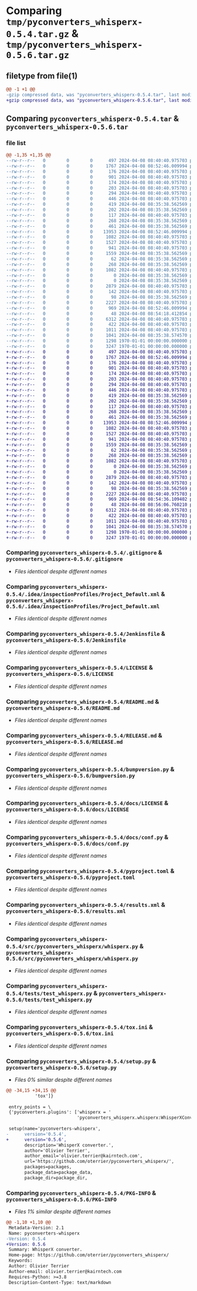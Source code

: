 # Comparing `tmp/pyconverters_whisperx-0.5.4.tar.gz` & `tmp/pyconverters_whisperx-0.5.6.tar.gz`

## filetype from file(1)

```diff
@@ -1 +1 @@
-gzip compressed data, was "pyconverters_whisperx-0.5.4.tar", last modified: Fri Jan  1 00:00:00 2016, max compression
+gzip compressed data, was "pyconverters_whisperx-0.5.6.tar", last modified: Fri Jan  1 00:00:00 2016, max compression
```

## Comparing `pyconverters_whisperx-0.5.4.tar` & `pyconverters_whisperx-0.5.6.tar`

### file list

```diff
@@ -1,35 +1,35 @@
--rw-r--r--   0        0        0      497 2024-04-08 08:40:40.975703 pyconverters_whisperx-0.5.4/.bumpversion.cfg
--rw-r--r--   0        0        0     1767 2024-04-08 08:52:46.009994 pyconverters_whisperx-0.5.4/.gitignore
--rw-r--r--   0        0        0      176 2024-04-08 08:40:40.975703 pyconverters_whisperx-0.5.4/.idea/.gitignore
--rw-r--r--   0        0        0      901 2024-04-08 08:40:40.975703 pyconverters_whisperx-0.5.4/.idea/inspectionProfiles/Project_Default.xml
--rw-r--r--   0        0        0      174 2024-04-08 08:40:40.975703 pyconverters_whisperx-0.5.4/.idea/inspectionProfiles/profiles_settings.xml
--rw-r--r--   0        0        0      203 2024-04-08 08:40:40.975703 pyconverters_whisperx-0.5.4/.idea/misc.xml
--rw-r--r--   0        0        0      294 2024-04-08 08:40:40.975703 pyconverters_whisperx-0.5.4/.idea/modules.xml
--rw-r--r--   0        0        0      446 2024-04-08 08:40:40.975703 pyconverters_whisperx-0.5.4/.idea/pyconverters_whisperx.iml
--rw-r--r--   0        0        0      419 2024-04-08 08:35:38.562569 pyconverters_whisperx-0.5.4/.pre-commit-config.yaml
--rw-r--r--   0        0        0      202 2024-04-08 08:35:38.562569 pyconverters_whisperx-0.5.4/.readthedocs.yml
--rw-r--r--   0        0        0      117 2024-04-08 08:40:40.975703 pyconverters_whisperx-0.5.4/AUTHORS.md
--rw-r--r--   0        0        0      268 2024-04-08 08:35:38.562569 pyconverters_whisperx-0.5.4/CHANGELOG.md
--rw-r--r--   0        0        0      461 2024-04-08 08:35:38.562569 pyconverters_whisperx-0.5.4/Dockerfile
--rw-r--r--   0        0        0    13953 2024-04-08 08:52:46.009994 pyconverters_whisperx-0.5.4/Jenkinsfile
--rw-r--r--   0        0        0     1082 2024-04-08 08:40:40.975703 pyconverters_whisperx-0.5.4/LICENSE
--rw-r--r--   0        0        0     1527 2024-04-08 08:40:40.975703 pyconverters_whisperx-0.5.4/README.md
--rw-r--r--   0        0        0      941 2024-04-08 08:40:40.975703 pyconverters_whisperx-0.5.4/RELEASE.md
--rw-r--r--   0        0        0     1559 2024-04-08 08:35:38.562569 pyconverters_whisperx-0.5.4/bumpversion.py
--rw-r--r--   0        0        0       62 2024-04-08 08:35:38.562569 pyconverters_whisperx-0.5.4/docs/.gitignore
--rw-r--r--   0        0        0      268 2024-04-08 08:35:38.562569 pyconverters_whisperx-0.5.4/docs/CHANGELOG.md
--rw-r--r--   0        0        0     1082 2024-04-08 08:40:40.975703 pyconverters_whisperx-0.5.4/docs/LICENSE
--rw-r--r--   0        0        0        0 2024-04-08 08:35:38.562569 pyconverters_whisperx-0.5.4/docs/_static/.gitkeep
--rw-r--r--   0        0        0        0 2024-04-08 08:35:38.562569 pyconverters_whisperx-0.5.4/docs/_templates/.gitkeep
--rw-r--r--   0        0        0     2879 2024-04-08 08:40:40.975703 pyconverters_whisperx-0.5.4/docs/conf.py
--rw-r--r--   0        0        0      142 2024-04-08 08:40:40.975703 pyconverters_whisperx-0.5.4/docs/index.rst
--rw-r--r--   0        0        0       98 2024-04-08 08:35:38.562569 pyconverters_whisperx-0.5.4/mypy.ini
--rw-r--r--   0        0        0     2227 2024-04-08 08:40:40.975703 pyconverters_whisperx-0.5.4/pyproject.toml
--rw-r--r--   0        0        0      969 2024-04-08 08:52:46.009994 pyconverters_whisperx-0.5.4/results.xml
--rw-r--r--   0        0        0       48 2024-04-08 08:54:18.412854 pyconverters_whisperx-0.5.4/src/pyconverters_whisperx/__init__.py
--rw-r--r--   0        0        0     6312 2024-04-08 08:40:40.975703 pyconverters_whisperx-0.5.4/src/pyconverters_whisperx/whisperx.py
--rw-r--r--   0        0        0      422 2024-04-08 08:40:40.975703 pyconverters_whisperx-0.5.4/tests/data/test.yaml
--rw-r--r--   0        0        0     1011 2024-04-08 08:40:40.975703 pyconverters_whisperx-0.5.4/tests/test_whisperx.py
--rw-r--r--   0        0        0     1041 2024-04-08 08:35:38.574570 pyconverters_whisperx-0.5.4/tox.ini
--rw-r--r--   0        0        0     1298 1970-01-01 00:00:00.000000 pyconverters_whisperx-0.5.4/setup.py
--rw-r--r--   0        0        0     3247 1970-01-01 00:00:00.000000 pyconverters_whisperx-0.5.4/PKG-INFO
+-rw-r--r--   0        0        0      497 2024-04-08 08:40:40.975703 pyconverters_whisperx-0.5.6/.bumpversion.cfg
+-rw-r--r--   0        0        0     1767 2024-04-08 08:52:46.009994 pyconverters_whisperx-0.5.6/.gitignore
+-rw-r--r--   0        0        0      176 2024-04-08 08:40:40.975703 pyconverters_whisperx-0.5.6/.idea/.gitignore
+-rw-r--r--   0        0        0      901 2024-04-08 08:40:40.975703 pyconverters_whisperx-0.5.6/.idea/inspectionProfiles/Project_Default.xml
+-rw-r--r--   0        0        0      174 2024-04-08 08:40:40.975703 pyconverters_whisperx-0.5.6/.idea/inspectionProfiles/profiles_settings.xml
+-rw-r--r--   0        0        0      203 2024-04-08 08:40:40.975703 pyconverters_whisperx-0.5.6/.idea/misc.xml
+-rw-r--r--   0        0        0      294 2024-04-08 08:40:40.975703 pyconverters_whisperx-0.5.6/.idea/modules.xml
+-rw-r--r--   0        0        0      446 2024-04-08 08:40:40.975703 pyconverters_whisperx-0.5.6/.idea/pyconverters_whisperx.iml
+-rw-r--r--   0        0        0      419 2024-04-08 08:35:38.562569 pyconverters_whisperx-0.5.6/.pre-commit-config.yaml
+-rw-r--r--   0        0        0      202 2024-04-08 08:35:38.562569 pyconverters_whisperx-0.5.6/.readthedocs.yml
+-rw-r--r--   0        0        0      117 2024-04-08 08:40:40.975703 pyconverters_whisperx-0.5.6/AUTHORS.md
+-rw-r--r--   0        0        0      268 2024-04-08 08:35:38.562569 pyconverters_whisperx-0.5.6/CHANGELOG.md
+-rw-r--r--   0        0        0      461 2024-04-08 08:35:38.562569 pyconverters_whisperx-0.5.6/Dockerfile
+-rw-r--r--   0        0        0    13953 2024-04-08 08:52:46.009994 pyconverters_whisperx-0.5.6/Jenkinsfile
+-rw-r--r--   0        0        0     1082 2024-04-08 08:40:40.975703 pyconverters_whisperx-0.5.6/LICENSE
+-rw-r--r--   0        0        0     1527 2024-04-08 08:40:40.975703 pyconverters_whisperx-0.5.6/README.md
+-rw-r--r--   0        0        0      941 2024-04-08 08:40:40.975703 pyconverters_whisperx-0.5.6/RELEASE.md
+-rw-r--r--   0        0        0     1559 2024-04-08 08:35:38.562569 pyconverters_whisperx-0.5.6/bumpversion.py
+-rw-r--r--   0        0        0       62 2024-04-08 08:35:38.562569 pyconverters_whisperx-0.5.6/docs/.gitignore
+-rw-r--r--   0        0        0      268 2024-04-08 08:35:38.562569 pyconverters_whisperx-0.5.6/docs/CHANGELOG.md
+-rw-r--r--   0        0        0     1082 2024-04-08 08:40:40.975703 pyconverters_whisperx-0.5.6/docs/LICENSE
+-rw-r--r--   0        0        0        0 2024-04-08 08:35:38.562569 pyconverters_whisperx-0.5.6/docs/_static/.gitkeep
+-rw-r--r--   0        0        0        0 2024-04-08 08:35:38.562569 pyconverters_whisperx-0.5.6/docs/_templates/.gitkeep
+-rw-r--r--   0        0        0     2879 2024-04-08 08:40:40.975703 pyconverters_whisperx-0.5.6/docs/conf.py
+-rw-r--r--   0        0        0      142 2024-04-08 08:40:40.975703 pyconverters_whisperx-0.5.6/docs/index.rst
+-rw-r--r--   0        0        0       98 2024-04-08 08:35:38.562569 pyconverters_whisperx-0.5.6/mypy.ini
+-rw-r--r--   0        0        0     2227 2024-04-08 08:40:40.975703 pyconverters_whisperx-0.5.6/pyproject.toml
+-rw-r--r--   0        0        0      969 2024-04-08 08:54:36.109402 pyconverters_whisperx-0.5.6/results.xml
+-rw-r--r--   0        0        0       48 2024-04-08 08:56:06.760210 pyconverters_whisperx-0.5.6/src/pyconverters_whisperx/__init__.py
+-rw-r--r--   0        0        0     6312 2024-04-08 08:40:40.975703 pyconverters_whisperx-0.5.6/src/pyconverters_whisperx/whisperx.py
+-rw-r--r--   0        0        0      422 2024-04-08 08:40:40.975703 pyconverters_whisperx-0.5.6/tests/data/test.yaml
+-rw-r--r--   0        0        0     1011 2024-04-08 08:40:40.975703 pyconverters_whisperx-0.5.6/tests/test_whisperx.py
+-rw-r--r--   0        0        0     1041 2024-04-08 08:35:38.574570 pyconverters_whisperx-0.5.6/tox.ini
+-rw-r--r--   0        0        0     1298 1970-01-01 00:00:00.000000 pyconverters_whisperx-0.5.6/setup.py
+-rw-r--r--   0        0        0     3247 1970-01-01 00:00:00.000000 pyconverters_whisperx-0.5.6/PKG-INFO
```

### Comparing `pyconverters_whisperx-0.5.4/.gitignore` & `pyconverters_whisperx-0.5.6/.gitignore`

 * *Files identical despite different names*

### Comparing `pyconverters_whisperx-0.5.4/.idea/inspectionProfiles/Project_Default.xml` & `pyconverters_whisperx-0.5.6/.idea/inspectionProfiles/Project_Default.xml`

 * *Files identical despite different names*

### Comparing `pyconverters_whisperx-0.5.4/Jenkinsfile` & `pyconverters_whisperx-0.5.6/Jenkinsfile`

 * *Files identical despite different names*

### Comparing `pyconverters_whisperx-0.5.4/LICENSE` & `pyconverters_whisperx-0.5.6/LICENSE`

 * *Files identical despite different names*

### Comparing `pyconverters_whisperx-0.5.4/README.md` & `pyconverters_whisperx-0.5.6/README.md`

 * *Files identical despite different names*

### Comparing `pyconverters_whisperx-0.5.4/RELEASE.md` & `pyconverters_whisperx-0.5.6/RELEASE.md`

 * *Files identical despite different names*

### Comparing `pyconverters_whisperx-0.5.4/bumpversion.py` & `pyconverters_whisperx-0.5.6/bumpversion.py`

 * *Files identical despite different names*

### Comparing `pyconverters_whisperx-0.5.4/docs/LICENSE` & `pyconverters_whisperx-0.5.6/docs/LICENSE`

 * *Files identical despite different names*

### Comparing `pyconverters_whisperx-0.5.4/docs/conf.py` & `pyconverters_whisperx-0.5.6/docs/conf.py`

 * *Files identical despite different names*

### Comparing `pyconverters_whisperx-0.5.4/pyproject.toml` & `pyconverters_whisperx-0.5.6/pyproject.toml`

 * *Files identical despite different names*

### Comparing `pyconverters_whisperx-0.5.4/results.xml` & `pyconverters_whisperx-0.5.6/results.xml`

 * *Files identical despite different names*

### Comparing `pyconverters_whisperx-0.5.4/src/pyconverters_whisperx/whisperx.py` & `pyconverters_whisperx-0.5.6/src/pyconverters_whisperx/whisperx.py`

 * *Files identical despite different names*

### Comparing `pyconverters_whisperx-0.5.4/tests/test_whisperx.py` & `pyconverters_whisperx-0.5.6/tests/test_whisperx.py`

 * *Files identical despite different names*

### Comparing `pyconverters_whisperx-0.5.4/tox.ini` & `pyconverters_whisperx-0.5.6/tox.ini`

 * *Files identical despite different names*

### Comparing `pyconverters_whisperx-0.5.4/setup.py` & `pyconverters_whisperx-0.5.6/setup.py`

 * *Files 0% similar despite different names*

```diff
@@ -34,15 +34,15 @@
           'tox']}
 
 entry_points = \
 {'pyconverters.plugins': ['whisperx = '
                           'pyconverters_whisperx.whisperx:WhisperXConverter']}
 
 setup(name='pyconverters-whisperx',
-      version='0.5.4',
+      version='0.5.6',
       description='WhisperX converter.',
       author='Olivier Terrier',
       author_email='olivier.terrier@kairntech.com',
       url='https://github.com/oterrier/pyconverters_whisperx/',
       packages=packages,
       package_data=package_data,
       package_dir=package_dir,
```

### Comparing `pyconverters_whisperx-0.5.4/PKG-INFO` & `pyconverters_whisperx-0.5.6/PKG-INFO`

 * *Files 1% similar despite different names*

```diff
@@ -1,10 +1,10 @@
 Metadata-Version: 2.1
 Name: pyconverters-whisperx
-Version: 0.5.4
+Version: 0.5.6
 Summary: WhisperX converter.
 Home-page: https://github.com/oterrier/pyconverters_whisperx/
 Keywords: 
 Author: Olivier Terrier
 Author-email: olivier.terrier@kairntech.com
 Requires-Python: >=3.8
 Description-Content-Type: text/markdown
```

